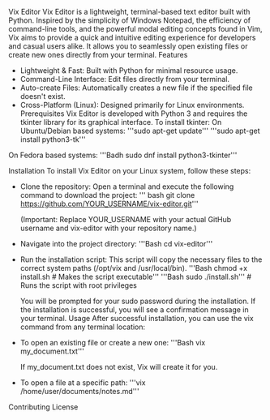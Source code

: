 Vix Editor
Vix Editor is a lightweight, terminal-based text editor built with Python. Inspired by the simplicity of Windows Notepad, the efficiency of command-line tools, and the powerful modal editing concepts found in Vim, Vix aims to provide a quick and intuitive editing experience for developers and casual users alike. It allows you to seamlessly open existing files or create new ones directly from your terminal.
Features
 * Lightweight & Fast: Built with Python for minimal resource usage.
 * Command-Line Interface: Edit files directly from your terminal.
 * Auto-create Files: Automatically creates a new file if the specified file doesn't exist.
 * Cross-Platform (Linux): Designed primarily for Linux environments.
Prerequisites
Vix Editor is developed with Python 3 and requires the tkinter library for its graphical interface.
To install tkinter:
On Ubuntu/Debian based systems:
'''sudo apt-get update'''
'''sudo apt-get install python3-tk'''

On Fedora based systems:
'''Badh
   sudo dnf install python3-tkinter'''

Installation
To install Vix Editor on your Linux system, follow these steps:
 * Clone the repository:
   Open a terminal and execute the following command to download the project:
   ''' bash
   git clone https://github.com/YOUR_USERNAME/vix-editor.git'''

   (Important: Replace YOUR_USERNAME with your actual GitHub username and vix-editor with your repository name.)
 * Navigate into the project directory:
   '''Bash
   cd vix-editor'''

 * Run the installation script:
   This script will copy the necessary files to the correct system paths (/opt/vix and /usr/local/bin).
   '''Bash
     chmod +x install.sh  # Makes the script executable'''
'''Bash
   sudo ./install.sh'''    # Runs the script with root privileges

   You will be prompted for your sudo password during the installation.
   If the installation is successful, you will see a confirmation message in your terminal.
Usage
After successful installation, you can use the vix command from any terminal location:
 * To open an existing file or create a new one:
   '''Bash
     vix my_document.txt'''

   If my_document.txt does not exist, Vix will create it for you.
 * To open a file at a specific path:
   '''vix /home/user/documents/notes.md'''

Contributing
License

